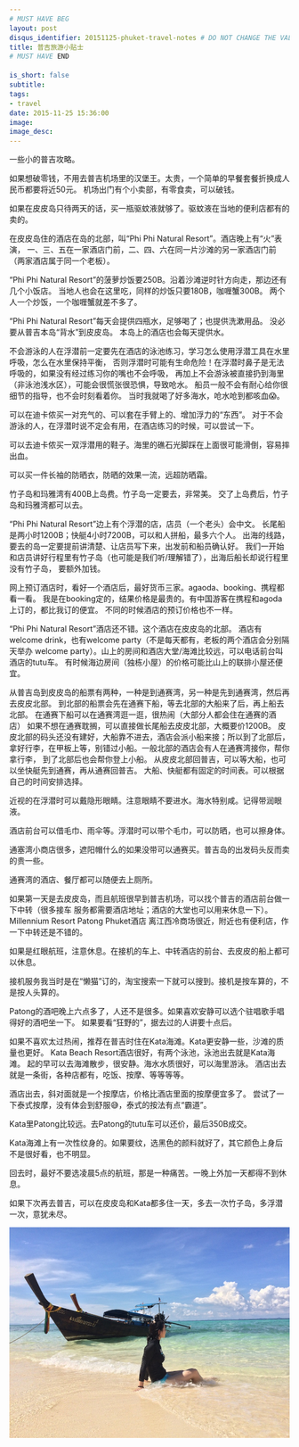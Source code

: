 ```yaml
---
# MUST HAVE BEG
layout: post
disqus_identifier: 20151125-phuket-travel-notes # DO NOT CHANGE THE VALUE ONCE SET
title: 普吉旅游小贴士
# MUST HAVE END

is_short: false
subtitle: 
tags: 
- travel
date: 2015-11-25 15:36:00
image: 
image_desc: 
---
```


一些小的普吉攻略。

如果想破零钱，不用去普吉机场里的汉堡王。太贵，一个简单的早餐套餐折换成人民币都要将近50元。
机场出门有个小卖部，有零食卖，可以破钱。

如果在皮皮岛只待两天的话，买一瓶驱蚊液就够了。驱蚊液在当地的便利店都有的卖的。

在皮皮岛住的酒店在岛的北部，叫“Phi Phi Natural Resort”。酒店晚上有“火”表演，
一、三、五在一家酒店门前，二、四、六在同一片沙滩的另一家酒店门前（两家酒店属于同一个老板）。

“Phi Phi Natural Resort”的菠萝炒饭要250B。沿着沙滩逆时针方向走，那边还有几个小饭店。
当地人也会在这里吃，同样的炒饭只要180B，咖喱蟹300B。
两个人一个炒饭，一个咖喱蟹就差不多了。

“Phi Phi Natural Resort”每天会提供四瓶水，足够喝了；也提供洗漱用品。
没必要从普吉本岛“背水”到皮皮岛。
本岛上的酒店也会每天提供水。

不会游泳的人在浮潜前一定要先在酒店的泳池练习，学习怎么使用浮潜工具在水里呼吸，怎么在水里保持平衡，
否则浮潜时可能有生命危险！在浮潜时鼻子是无法呼吸的，如果没有经过练习你的嘴也不会呼吸，
再加上不会游泳被直接扔到海里（非泳池浅水区），可能会很慌张很恐惧，导致呛水。
船员一般不会有耐心给你很细节的指导，也不会时刻看着你。
当时我就喝了好多海水，呛水呛到都咳血😱。

可以在迪卡侬买一对充气的、可以套在手臂上的、增加浮力的“东西”。
对于不会游泳的人，在浮潜时说不定会有用，在酒店练习的时候，可以尝试一下。

可以去迪卡侬买一双浮潜用的鞋子。海里的礁石光脚踩在上面很可能滑倒，容易摔出血。

可以买一件长袖的防晒衣，防晒的效果一流，远超防晒霜。

竹子岛和玛雅湾有400B上岛费。竹子岛一定要去，非常美。
交了上岛费后，竹子岛和玛雅湾都可以去。

“Phi Phi Natural Resort”边上有个浮潜的店，店员（一个老头）会中文。
长尾船是两小时1200B；快艇4小时7200B，可以和人拼船，最多六个人。
出海的线路，要去的岛一定要提前讲清楚、让店员写下来，出发前和船员确认好。
我们一开始和店员讲好行程里有竹子岛（也可能是我们听/理解错了），出海后船长却说行程里没有竹子岛，
要额外加钱。
<!--more-->

网上预订酒店时，看好一个酒店后，最好货币三家。agaoda、booking、携程都看一看。
我是在booking定的，结果价格是最贵的。有中国游客在携程和agoda上订的，都比我订的便宜。
不同的时候酒店的预订价格也不一样。

“Phi Phi Natural Resort”酒店还不错。这个酒店在皮皮岛的北部。
酒店有welcome drink，也有welcome party（不是每天都有，老板的两个酒店会分别隔天举办
welcome party）。山上的房间和酒店大堂/海滩比较远，可以电话前台叫酒店的tutu车。
有时候海边房间（独栋小屋）的价格可能比山上的联排小屋还便宜。

从普吉岛到皮皮岛的船票有两种，一种是到通赛湾，另一种是先到通赛湾，然后再去皮皮北部。
到北部的船票会先在通赛下船，等去北部的大船来了后，再上船去北部。
在通赛下船可以在通赛湾逛一逛，很热闹（大部分人都会住在通赛的酒店）
如果不想在通赛耽搁，可以直接做长尾船去皮皮北部，大概要价1200B。
皮皮北部的码头还没有建好，大船靠不进去，酒店会派小船来接；所以到了北部后，
拿好行李，在甲板上等，别错过小船。一般北部的酒店会有人在通赛湾接你，帮你拿行李，
到了北部后也会帮你登上小船。
从皮皮北部回普吉，可以等大船，也可以坐快艇先到通赛，再从通赛回普吉。
大船、快艇都有固定的时间表。可以根据自己的时间安排选择。

近视的在浮潜时可以戴隐形眼睛。注意眼睛不要进水。海水特别咸。记得带润眼液。

酒店前台可以借毛巾、雨伞等。浮潜时可以带个毛巾，可以防晒，也可以擦身体。

通塞湾小商店很多，遮阳帽什么的如果没带可以通赛买。普吉岛的出发码头反而卖的贵一些。

通赛湾的酒店、餐厅都可以随便去上厕所。

如果第一天是去皮皮岛，而且航班很早到普吉机场，可以找个普吉的酒店前台做一下中转（很多接车
服务都需要酒店地址；酒店的大堂也可以用来休息一下）。Millennium Resort Patong Phuket酒店
离江西冷商场很近，附近也有便利店，作一下中转还是不错的。

如果是红眼航班，注意休息。在接机的车上、中转酒店的前台、去皮皮的船上都可以休息。

接机服务我当时是在“懒猫”订的，淘宝搜索一下就可以搜到。接机是按车算的，不是按人头算的。

Patong的酒吧晚上六点多了，人还不是很多。如果喜欢安静可以选个驻唱歌手唱得好的酒吧坐一下。
如果要看“狂野的”，据去过的人讲要十点后。

如果不喜欢太过热闹，推荐在普吉时住在Kata海滩。Kata更安静一些，沙滩的质量也更好。
Kata Beach Resort酒店很好，有两个泳池，泳池出去就是Kata海滩。
起的早可以去海滩散步，很安静。海水水质很好，可以海里游泳。
酒店出去就是一条街，各种店都有，吃饭、按摩、等等等等。

酒店出去，斜对面就是一个按摩店，价格比酒店里面的按摩便宜多了。
尝试了一下泰式按摩，没有体会到舒服😅，泰式的按法有点“霸道”。

Kata里Patong比较远。去Patong的tutu车可以还价，最后350B成交。

Kata海滩上有一次性纹身的。如果要纹，选黑色的颜料就好了，其它颜色上身后不是很好看，也不明显。

回去时，最好不要选凌晨5点的航班，那是一种痛苦。一晚上外加一天都得不到休息。

如果下次再去普吉，可以在皮皮岛和Kata都多住一天，多去一次竹子岛，多浮潜一次，意犹未尽。


<!-- at least one blank line before <div>, <p>, <pre> or <table>,
and one blank after </div>.
but you can use <span>, <cite>, <del> freely -->
<div style="text-align: center;">
  <img src="/images/blog/phuket.jpg" alt="竹子岛" >
</div>


